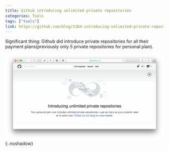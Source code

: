 ```yaml
---
title: Github introducing unlimited private repositories
categories: Tools
tags: ["tools"]
link: https://github.com/blog/2164-introducing-unlimited-private-repositories
---
```


Significant thing: Github did introduce private repositories for all their payment plans(previously only 5 private repositories for personal plan).

![unlimited github repos](/assets/unlimited-github-repos.png){:.noshadow}


